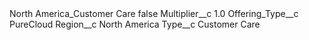 <?xml version="1.0" encoding="UTF-8"?>
<CustomMetadata xmlns="http://soap.sforce.com/2006/04/metadata" xmlns:xsi="http://www.w3.org/2001/XMLSchema-instance" xmlns:xsd="http://www.w3.org/2001/XMLSchema">
    <label>North America_Customer Care</label>
    <protected>false</protected>
    <values>
        <field>Multiplier__c</field>
        <value xsi:type="xsd:double">1.0</value>
    </values>
    <values>
        <field>Offering_Type__c</field>
        <value xsi:type="xsd:string">PureCloud</value>
    </values>
    <values>
        <field>Region__c</field>
        <value xsi:type="xsd:string">North America</value>
    </values>
    <values>
        <field>Type__c</field>
        <value xsi:type="xsd:string">Customer Care</value>
    </values>
</CustomMetadata>
